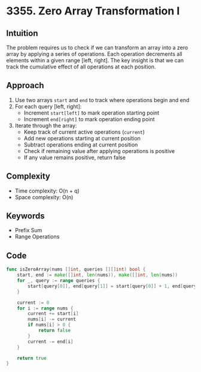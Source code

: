 # 3355. Zero Array Transformation I

## Intuition

The problem requires us to check if we can transform an array into a zero array by applying a series of operations. Each operation decrements all elements within a given range [left, right]. The key insight is that we can track the cumulative effect of all operations at each position.

## Approach

1. Use two arrays `start` and `end` to track where operations begin and end
2. For each query [left, right]:
    - Increment `start[left]` to mark operation starting point
    - Increment `end[right]` to mark operation ending point
3. Iterate through the array:
    - Keep track of current active operations (`current`)
    - Add new operations starting at current position
    - Subtract operations ending at current position
    - Check if remaining value after applying operations is positive
    - If any value remains positive, return false

## Complexity

- Time complexity: O(n + q)
- Space complexity: O(n)

## Keywords

- Prefix Sum
- Range Operations

## Code

```go
func isZeroArray(nums []int, queries [][]int) bool {
    start, end := make([]int, len(nums)), make([]int, len(nums))
    for _, query := range queries {
        start[query[0]], end[query[1]] = start[query[0]] + 1, end[query[1]] + 1
    }

    current := 0
    for i := range nums {
        current += start[i]
        nums[i] -= current
        if nums[i] > 0 {
            return false
        }
        current -= end[i]
    }

    return true
}
```
